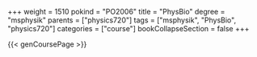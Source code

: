 +++
weight = 1510
pokind = "PO2006"
title = "PhysBio"
degree = "msphysik"
parents = ["physics720"]
tags = ["msphysik", "PhysBio", "physics720"]
categories = ["course"]
bookCollapseSection = false
+++

{{< genCoursePage >}}
